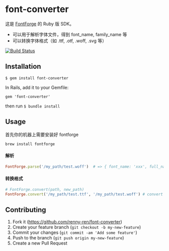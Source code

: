 # font-converter

这是 [FontForge](https://fontforge.github.io/en-US/documentation/) 的 Ruby 版 SDK。
- 可以用于解析字体文件，得到 font_name, family_name 等
- 可以转换字体格式（如 .ttf, .otf, .woff, .svg 等）

[![Build Status](https://travis-ci.org/renny-ren/font-converter.svg?branch=master)](https://travis-ci.org/renny-ren/font-converter)

## Installation

`$ gem install font-converter`

In Rails, add it to your Gemfile:

`gem 'font-converter'`

then run `$ bundle install`

## Usage

首先你的机器上需要安装好 fontforge

`brew install fontforge`

#### 解析

```ruby
FontForge.parse('/my_path/test.woff')  # => { font_name: 'xxx', full_name: 'xxx', family_name: 'xxx' }
```

#### 转换格式

```ruby
# FontForge.convert(path, new_path)
FontForge.convert('/my_path/test.ttf', '/my_path/test.woff') # convert .ttf format to .woff
```


## Contributing

1. Fork it (https://github.com/renny-ren/font-converter)
2. Create your feature branch (`git checkout -b my-new-feature`)
3. Commit your changes (`git commit -am 'Add some feature'`)
4. Push to the branch (`git push origin my-new-feature`)
5. Create a new Pull Request
